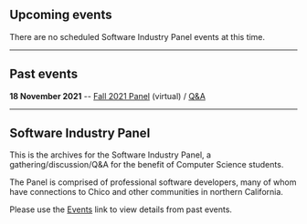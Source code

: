## Upcoming events

There are no scheduled Software Industry Panel events at this time.

---

## Past events

**18 November 2021** -- [Fall 2021 Panel](/docs/fall-2021/agenda) (virtual) / [Q&A](/docs/fall-2021/qa)

---

## Software Industry Panel

This is the archives for the Software Industry Panel, a gathering/discussion/Q&A for the benefit of Computer Science students.

The Panel is comprised of professional software developers, many of whom have connections to Chico and other communities in northern California.

Please use the [Events](/docs/events) link to view details from past events.